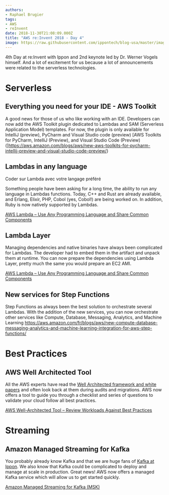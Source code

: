 ```yaml
---
authors:
- Raphael Brugier
tags:
- AWS
- reInvent
date: 2018-11-30T21:08:09.000Z
title: "AWS re:Invent 2018 - Day 4"
image: https://raw.githubusercontent.com/ippontech/blog-usa/master/images/2018/11/lambda.jpeg
---
```


4th Day at re:Invent with Ippon and 2nd keynote led by Dr. Werner Vogels himself. And a lot of excitement for us because a lot of announcements were related to the serverless technologies.

# Serverless

## Everything you need for your IDE - AWS Toolkit

A good news for those of us who like working with an IDE. Developers can now add the AWS Toolkit plugin dedicated to Lambdas and SAM (Serverless Application Model) templates. For now, the plugin is only available for  IntelliJ (preview), PyCharm and Visual Studio code (preview)
[AWS Toolkits for PyCharm, IntelliJ (Preview), and Visual Studio Code (Preview)(]https://aws.amazon.com/blogs/aws/new-aws-toolkits-for-pycharm-intellij-preview-and-visual-studio-code-preview/)

## Lambdas in any language
Coder sur Lambda avec votre langage préféré

Something people have been asking for a long time, the ability to run any language in Lambdas functions. Today, C++ and Rust are already available, and Erlang, Elixir, PHP, Cobol (yes, Cobol!) are being worked on. In addition, Ruby is now natively supported by Lambdas.

[AWS Lambda – Use Any Programming Language and Share Common Components](https://aws.amazon.com/blogs/aws/new-for-aws-lambda-use-any-programming-language-and-share-common-components/)


## Lambda Layer

Managing dependencies and native binaries have always been complicated for Lambdas. The developer had to embed them in the artifact and unpack them at runtime. You can now prepare the dependencies using Lambda Layer, pretty much the same you would prepare an EC2 AMI.

[AWS Lambda – Use Any Programming Language and Share Common Components](https://aws.amazon.com/blogs/aws/new-for-aws-lambda-use-any-programming-language-and-share-common-components/)


## New services for Step Functions

Step Functions as always been the best solution to orchestrate several Lambdas. With the addition of the new services, you can now orchestrate other services like Compute, Database, Messaging, Analytics, and Machine Learning
https://aws.amazon.com/fr/blogs/aws/new-compute-database-messaging-analytics-and-machine-learning-integration-for-aws-step-functions/


# Best Practices

## AWS Well Architected Tool

All the AWS experts have read the [Well Architected framework and white papers](https://aws.amazon.com/architecture/well-architected/) and often look back at them during audits and migrations. AWS now offers a tool to guide you through a checklist and series of questions to validate your cloud follow all best practices.

[AWS Well-Architected Tool – Review Workloads Against Best Practices](https://aws.amazon.com/blogs/aws/new-aws-well-architected-tool-review-workloads-against-best-practices/)


# Streaming

## Amazon Managed Streaming for Kafka

You probably already know Kafka and that we are huge fans of [Kafka at Ippon](https://blog.ippon.tech/tag/apache-kafka/). We also know that Kafka could be complicated to deploy and manage at scale in production. Great news! AWS now offers a managed Kafka service which will allow us to get started quickly.

[Amazon Managed Streaming for Kafka (MSK)](https://aws.amazon.com/msk/)
